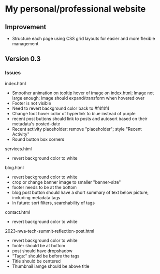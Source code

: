 # My personal/professional website
## Improvement
- Structure each page using CSS grid layouts for easier and more flexible management

## Version 0.3 

### Issues

index.html
- Smoother animation on tooltip hover of image on index.html; Image not large enough; Image should expand/transform when hovered over
- Footer is not visible
- Need to revert background color back to #f4f4f4
- Change foot hover color of hyperlink to blue instead of purple
- recent post buttons should link to posts and autosort based on their metadata's posted-date
- Recent activity placeholder: remove "placeholder"; style "Recent Activity"
- Round button box corners

services.html
- revert background color to white

blog.html 
- revert background color to white
- crop or change banner image to smaller "banner-size"
- footer needs to be at the bottom
- blog post button should have a short summary of text below picture, including metadata tags
- In future: sort filters, searchability of tags

contact.html
- revert background color to white

2023-nwa-tech-summit-reflection-post.html
- revert background color to white
- footer should be at bottom
- post should have dropshadow
- "Tags:" should be before the tags
- Title should be centered
- Thumbnail iamge should be above title
